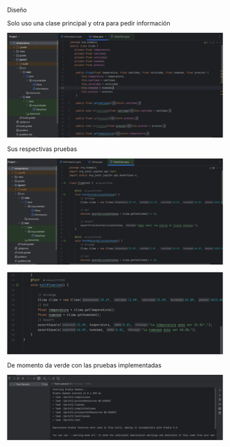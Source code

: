 ﻿Diseño 

Solo uso una clase principal y otra para pedir información

![vista](image/Aspose.Words.6ccdd349-b92e-4159-bb6e-5279dc0de24f.001.png)

Sus respectivas pruebas 

![vista](image/Aspose.Words.6ccdd349-b92e-4159-bb6e-5279dc0de24f.002.png)

![vista](image/Aspose.Words.6ccdd349-b92e-4159-bb6e-5279dc0de24f.003.png)

De momento da verde con las pruebas implementadas 

![vista](image/Aspose.Words.6ccdd349-b92e-4159-bb6e-5279dc0de24f.004.png)
